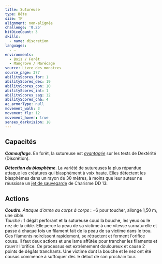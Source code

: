 ```yaml
---
title: Sutureuse
type: Bête
size: TP
alignment: non-alignée
challenge: '0.25'
hitDiceCount: 3
skills:
  - name: discretion
languages:
  - —
environments:
  - Bois / Forêt
  - Mangrove / Marécage
source: Livre des monstres
source_page: 377
abilityScores_for: 1
abilityScores_dex: 19
abilityScores_con: 10
abilityScores_int: 1
abilityScores_sag: 12
abilityScores_cha: 4
ac_armorType: null
movement_walk: 3
movement_fly: 12
movement_hover: true
senses_darkvision: 18
---
```

## Capacités
_**Camouflage**_. En forêt, la sutureuse est [_avantagée_](/utiliser-les-caracteristiques/#avantage-et-desavantage) sur les tests de Dextérité (Discrétion).

_**Détection du blasphème**_. La variété de sutureuses la plus répandue attaque les créatures qui blasphèment à voix haute. Elles détectent les blasphèmes dans un rayon de 30 mètres, à moins que leur auteur ne réussisse un [jet de sauvegarde](/utiliser-les-caracteristiques/#jets-de-sauvegarde) de Charisme DD 13.

## Actions
_**Coudre**_. _Attaque d'arme au corps à corps_ : +6 pour toucher, allonge 1,50 m, une cible.  
_Touché_ : 1 dégât perforant et la sutureuse coud la bouche, les yeux ou le nez de la cible. Elle perce la peau de sa victime à une vitesse surnaturelle et passe à chaque fois un filament fait de la peau de sa victime dans le trou. Ces filaments noircissent rapidement, se rétractent et ferment l'orifice cousu. Il faut deux actions et une lame affûtée pour trancher les filaments et rouvrir l'orifice. Ce processus est extrêmement douloureux et cause 2 points de dégâts tranchants. Une victime dont la bouche et le nez ont été cousus commence à suffoquer dès le début de son prochain tour.
